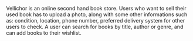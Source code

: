 Vellichor is an online second hand book store. Users who want to sell their used book has to upload a photo, along with some other informations such as: condition, location, phone number, preferred delivery system for other users to check. A user can search for books by title, author or genre, and can add books to their wishlist.
